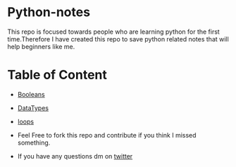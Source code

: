 # Python-notes
This repo is focused towards people who are learning python for the first time.Therefore I have created this repo to save python related notes that will help beginners like me. 

# Table of Content

* [Booleans](markdown-version/booleans.md)
* [DataTypes](markdown-version/data-types.md)
* [loops](markdown-version/loops.md)


* Feel Free to fork this repo and contribute if you think I missed something.
* If you have any questions dm on  [twitter](http://www.twitter.com/muhammad_o7)